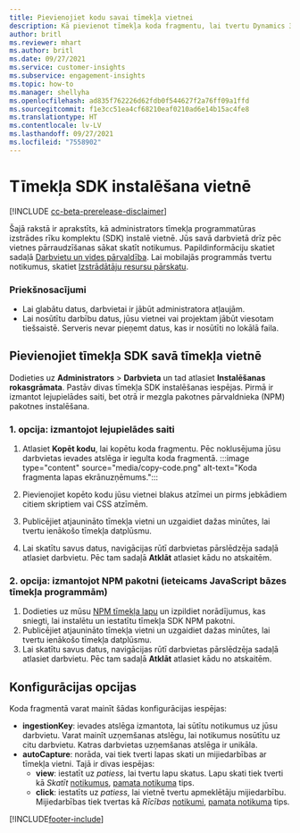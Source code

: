 ```yaml
---
title: Pievienojiet kodu savai tīmekļa vietnei
description: Kā pievienot tīmekļa koda fragmentu, lai tvertu Dynamics 365 Customer Insights notikumus jūsu tīmekļa vietnē.
author: britl
ms.reviewer: mhart
ms.author: britl
ms.date: 09/27/2021
ms.service: customer-insights
ms.subservice: engagement-insights
ms.topic: how-to
ms.manager: shellyha
ms.openlocfilehash: ad835f762226d62fdb0f544627f2a76ff09a1ffd
ms.sourcegitcommit: f1e3cc51ea4cf68210eaf0210ad6e14b15ac4fe8
ms.translationtype: HT
ms.contentlocale: lv-LV
ms.lasthandoff: 09/27/2021
ms.locfileid: "7558902"
---
```

# <a name="install-the-web-sdk-on-a-website"></a>Tīmekļa SDK instalēšana vietnē

[!INCLUDE [cc-beta-prerelease-disclaimer](includes/cc-beta-prerelease-disclaimer.md)]

Šajā rakstā ir aprakstīts, kā administrators tīmekļa programmatūras izstrādes rīku komplektu (SDK) instalē vietnē. Jūs savā darbvietā drīz pēc vietnes pārraudzīšanas sākat skatīt notikumus. Papildinformāciju skatiet sadaļā [Darbvietu un vides pārvaldība](manage-environments-workspaces.md). Lai mobilajās programmās tvertu notikumus, skatiet [Izstrādātāju resursu pārskatu](developer-resources.md).


### <a name="prerequisites"></a>Priekšnosacījumi

* Lai glabātu datus, darbvietai ir jābūt administratora atļaujām.
* Lai nosūtītu darbību datus, jūsu vietnei vai projektam jābūt viesotam tiešsaistē. Serveris nevar pieņemt datus, kas ir nosūtīti no lokālā faila.


## <a name="add-web-sdk-to-your-website"></a>Pievienojiet tīmekļa SDK savā tīmekļa vietnē

Dodieties uz **Administrators** > **Darbvieta**  un tad atlasiet **Instalēšanas rokasgrāmata**. Pastāv divas tīmekļa SDK instalēšanas iespējas. Pirmā ir izmantot lejupielādes saiti, bet otrā ir mezgla pakotnes pārvaldnieka (NPM) pakotnes instalēšana.

### <a name="option-1-using-the-download-link"></a>1. opcija: izmantojot lejupielādes saiti

1. Atlasiet **Kopēt kodu**, lai kopētu koda fragmentu. Pēc noklusējuma jūsu darbvietas ievades atslēga ir iegulta koda fragmentā.
  :::image type="content" source="media/copy-code.png" alt-text="Koda fragmenta lapas ekrānuzņēmums.":::

1. Pievienojiet kopēto kodu jūsu vietnei blakus <head> atzīmei un pirms jebkādiem citiem skriptiem vai CSS atzīmēm.
1. Publicējiet atjaunināto tīmekļa vietni un uzgaidiet dažas minūtes, lai tvertu ienākošo tīmekļa datplūsmu.
1. Lai skatītu savus datus, navigācijas rūtī darbvietas pārslēdzēja sadaļā atlasiet darbvietu. Pēc tam sadaļā **Atklāt** atlasiet kādu no atskaitēm.

### <a name="option-2-using-the-npm-package-recommended-for-javascript-based-web-apps"></a>2. opcija: izmantojot NPM pakotni (ieteicams JavaScript bāzes tīmekļa programmām)

1. Dodieties uz mūsu [NPM tīmekļa lapu](https://www.npmjs.com/package/engagementinsights-web) un izpildiet norādījumus, kas sniegti, lai instalētu un iestatītu tīmekļa SDK NPM pakotni.
1. Publicējiet atjaunināto tīmekļa vietni un uzgaidiet dažas minūtes, lai tvertu ienākošo tīmekļa datplūsmu.
1. Lai skatītu savus datus, navigācijas rūtī darbvietas pārslēdzēja sadaļā atlasiet darbvietu. Pēc tam sadaļā **Atklāt** atlasiet kādu no atskaitēm.

## <a name="configuration-options"></a>Konfigurācijas opcijas

Koda fragmentā varat mainīt šādas konfigurācijas iespējas:

- **ingestionKey**: ievades atslēga izmantota, lai sūtītu notikumus uz jūsu darbvietu. Varat mainīt uzņemšanas atslēgu, lai notikumus nosūtītu uz citu darbvietu. Katras darbvietas uzņemšanas atslēga ir unikāla.
- **autoCapture**: norāda, vai tiek tverti lapas skati un mijiedarbības ar tīmekļa vietni. Tajā ir divas iespējas:
    - **view**: iestatīt uz *patiess*, lai tvertu lapu skatus. Lapu skati tiek tverti kā *Skatīt* [notikumus](glossary.md#event), [pamata notikuma](glossary.md#base-event) tips.
    - **click**: iestatīts uz *patiess*, lai vietnē tvertu apmeklētāju mijiedarbību. Mijiedarbības tiek tvertas kā *Rīcības* [notikumi](glossary.md#event), [pamata notikuma](glossary.md#base-event) tips.

[!INCLUDE[footer-include](../includes/footer-banner.md)]
